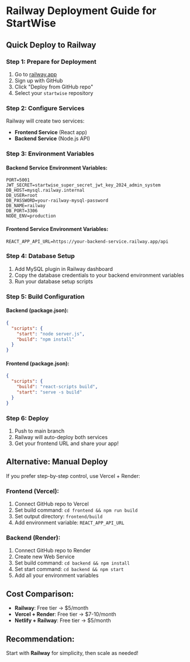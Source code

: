 # Railway Deployment Guide for StartWise

## Quick Deploy to Railway

### Step 1: Prepare for Deployment
1. Go to [railway.app](https://railway.app)
2. Sign up with GitHub
3. Click "Deploy from GitHub repo"
4. Select your `startwise` repository

### Step 2: Configure Services
Railway will create two services:
- **Frontend Service** (React app)
- **Backend Service** (Node.js API)

### Step 3: Environment Variables

#### Backend Service Environment Variables:
```
PORT=5001
JWT_SECRET=startwise_super_secret_jwt_key_2024_admin_system
DB_HOST=mysql.railway.internal
DB_USER=root
DB_PASSWORD=your-railway-mysql-password
DB_NAME=railway
DB_PORT=3306
NODE_ENV=production
```

#### Frontend Service Environment Variables:
```
REACT_APP_API_URL=https://your-backend-service.railway.app/api
```

### Step 4: Database Setup
1. Add MySQL plugin in Railway dashboard
2. Copy the database credentials to your backend environment variables
3. Run your database setup scripts

### Step 5: Build Configuration

#### Backend (package.json):
```json
{
  "scripts": {
    "start": "node server.js",
    "build": "npm install"
  }
}
```

#### Frontend (package.json):
```json
{
  "scripts": {
    "build": "react-scripts build",
    "start": "serve -s build"
  }
}
```

### Step 6: Deploy
1. Push to main branch
2. Railway will auto-deploy both services
3. Get your frontend URL and share your app!

## Alternative: Manual Deploy

If you prefer step-by-step control, use Vercel + Render:

### Frontend (Vercel):
1. Connect GitHub repo to Vercel
2. Set build command: `cd frontend && npm run build`
3. Set output directory: `frontend/build`
4. Add environment variable: `REACT_APP_API_URL`

### Backend (Render):
1. Connect GitHub repo to Render
2. Create new Web Service
3. Set build command: `cd backend && npm install`
4. Set start command: `cd backend && npm start`
5. Add all your environment variables

## Cost Comparison:
- **Railway**: Free tier → $5/month
- **Vercel + Render**: Free tier → $7-10/month
- **Netlify + Railway**: Free tier → $5/month

## Recommendation:
Start with **Railway** for simplicity, then scale as needed!